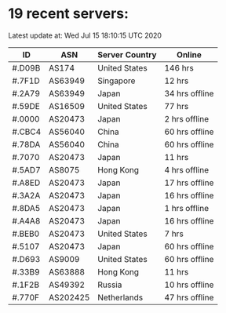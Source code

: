 # 19 recent servers:

Latest update at: Wed Jul 15 18:10:15 UTC 2020

| ID | ASN | Server Country | Online |
| -- | --- | -------------- | ------ |
| #.D09B | AS174 | United States | 146 hrs |
| #.7F1D | AS63949 | Singapore | 12 hrs |
| #.2A79 | AS63949 | Japan | 34 hrs offline |
| #.59DE | AS16509 | United States | 77 hrs |
| #.0000 | AS20473 | Japan | 2 hrs offline |
| #.CBC4 | AS56040 | China | 60 hrs offline |
| #.78DA | AS56040 | China | 60 hrs offline |
| #.7070 | AS20473 | Japan | 11 hrs |
| #.5AD7 | AS8075 | Hong Kong | 4 hrs offline |
| #.A8ED | AS20473 | Japan | 17 hrs offline |
| #.3A2A | AS20473 | Japan | 16 hrs offline |
| #.8DA5 | AS20473 | Japan | 1 hrs offline |
| #.A4A8 | AS20473 | Japan | 16 hrs offline |
| #.BEB0 | AS20473 | United States | 7 hrs |
| #.5107 | AS20473 | Japan | 60 hrs offline |
| #.D693 | AS9009 | United States | 60 hrs offline |
| #.33B9 | AS63888 | Hong Kong | 11 hrs |
| #.1F2B | AS49392 | Russia | 10 hrs offline |
| #.770F | AS202425 | Netherlands | 47 hrs offline |

